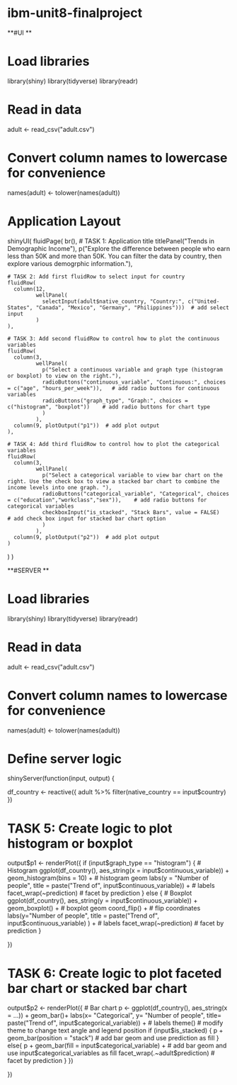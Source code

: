 # ibm-unit8-finalproject

**#UI **

# Load libraries
library(shiny)
library(tidyverse)
library(readr)

# Read in data
adult <- read_csv("adult.csv")
# Convert column names to lowercase for convenience 
names(adult) <- tolower(names(adult))

# Application Layout
shinyUI(
  fluidPage(
    br(),
    # TASK 1: Application title
    titlePanel("Trends in Demographic Income"),
    p("Explore the difference between people who earn less than 50K and more than 50K. You can filter the data by country, then explore various demogrphic information."),
    
    # TASK 2: Add first fluidRow to select input for country
    fluidRow(
      column(12, 
             wellPanel(
               selectInput(adult$native_country, "Country:", c("United-States", "Canada", "Mexico", "Germany", "Philippines")))  # add select input 
             )
    ),
    
    # TASK 3: Add second fluidRow to control how to plot the continuous variables
    fluidRow(
      column(3, 
             wellPanel(
               p("Select a continuous variable and graph type (histogram or boxplot) to view on the right."),
               radioButtons("continuous_variable", "Continuous:", choices = c("age", "hours_per_week")),   # add radio buttons for continuous variables
               radioButtons("graph_type", "Graph:", choices = c("histogram", "boxplot"))    # add radio buttons for chart type
               )
             ),
      column(9, plotOutput("p1"))  # add plot output
    ),
    
    # TASK 4: Add third fluidRow to control how to plot the categorical variables
    fluidRow(
      column(3, 
             wellPanel(
               p("Select a categorical variable to view bar chart on the right. Use the check box to view a stacked bar chart to combine the income levels into one graph. "),
               radioButtons("categorical_variable", "Categorical", choices = c("education","workclass","sex")),    # add radio buttons for categorical variables
               checkboxInput("is_stacked", "Stack Bars", value = FALSE)    # add check box input for stacked bar chart option
               )
             ),
      column(9, plotOutput("p2"))  # add plot output
    )
  )
)

**#SERVER **


# Load libraries
library(shiny)
library(tidyverse)
library(readr)

# Read in data
adult <- read_csv("adult.csv")
# Convert column names to lowercase for convenience 
names(adult) <- tolower(names(adult))

# Define server logic
shinyServer(function(input, output) {
  
  df_country <- reactive({
    adult %>% filter(native_country == input$country)
  })
  
  # TASK 5: Create logic to plot histogram or boxplot
  output$p1 <- renderPlot({
    if (input$graph_type == "histogram") {
      # Histogram
      ggplot(df_country(), aes_string(x =  input$continuous_variable)) +
        geom_histogram(bins = 10) +  # histogram geom
        labs(y = "Number of people", title = paste("Trend of",  input$continuous_variable)) +  # labels
        facet_wrap(~prediction)    # facet by prediction
    }
    else {
      # Boxplot
      ggplot(df_country(), aes_string(y =  input$continuous_variable)) +
        geom_boxplot() +  # boxplot geom
        coord_flip() +  # flip coordinates
        labs(y="Number of people", title = paste("Trend of",  input$continuous_variable) ) +  # labels
        facet_wrap(~prediction)  # facet by prediction
    }
  
  })
  
  # TASK 6: Create logic to plot faceted bar chart or stacked bar chart
  output$p2 <- renderPlot({
    # Bar chart
    p <- ggplot(df_country(), aes_string(x = ...)) +
      geom_bar()+
      labs(x= "Categorical",
           y= "Number of people",
           title= paste("Trend of", input$categorical_variable)) +  # labels
      theme()  # modify theme to change text angle and legend position
    if (input$is_stacked) {
      p + geom_bar(position = "stack")  # add bar geom and use prediction as fill
    }
    else{
      p + 
        geom_bar(fill = input$categorical_variable) + # add bar geom and use input$categorical_variables as fill 
        facet_wrap(.~adult$prediction)   # facet by prediction
    }
  })
  
})
